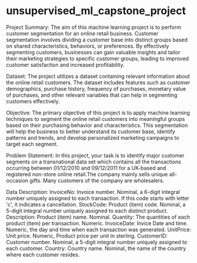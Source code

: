 # unsupervised_ml_capstone_project

Project Summary:
The aim of this machine learning project is to perform customer segmentation for an online retail business. Customer segmentation involves dividing a customer base into distinct groups based on shared characteristics, behaviors, or preferences. By effectively segmenting customers, businesses can gain valuable insights and tailor their marketing strategies to specific customer groups, leading to improved customer satisfaction and increased profitability.

Dataset: The project utilizes a dataset containing relevant information about the online retail customers. The dataset includes features such as customer demographics, purchase history, frequency of purchases, monetary value of purchases, and other relevant variables that can help in segmenting customers effectively.

Objective: The primary objective of this project is to apply machine learning techniques to segment the online retail customers into meaningful groups based on their purchasing behavior and characteristics. This segmentation will help the business to better understand its customer base, identify patterns and trends, and develop personalized marketing campaigns to target each segment.

Problem Statement:
In this project, your task is to identify major customer segments on a transnational data set which contains all the transactions occurring between 01/12/2010 and 09/12/2011 for a UK-based and registered non-store online retail.The company mainly sells unique all-occasion gifts. Many customers of the company are wholesalers.

Data Description:
InvoiceNo: Invoice number. Nominal, a 6-digit integral number uniquely assigned to each transaction. If this code starts with letter 'c', it indicates a cancellation.
StockCode: Product (item) code. Nominal, a 5-digit integral number uniquely assigned to each distinct product.
Description: Product (item) name. Nominal.
Quantity: The quantities of each product (item) per transaction. Numeric.
InvoiceDate: Invice Date and time. Numeric, the day and time when each transaction was generated.
UnitPrice: Unit price. Numeric, Product price per unit in sterling.
CustomerID: Customer number. Nominal, a 5-digit integral number uniquely assigned to each customer.
Country: Country name. Nominal, the name of the country where each customer resides.
